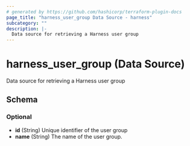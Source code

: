 ```yaml
---
# generated by https://github.com/hashicorp/terraform-plugin-docs
page_title: "harness_user_group Data Source - harness"
subcategory: ""
description: |-
  Data source for retrieving a Harness user group
---
```


# harness_user_group (Data Source)

Data source for retrieving a Harness user group



<!-- schema generated by tfplugindocs -->
## Schema

### Optional

- **id** (String) Unique identifier of the user group
- **name** (String) The name of the user group.


